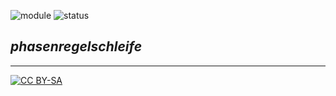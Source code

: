 ![module](https://img.shields.io/badge/module-vco-orange)
![status](https://img.shields.io/badge/status-final-green)

## *phasenregelschleife*

---
[![CC BY-SA](https://licensebuttons.net/l/by-sa/3.0/88x31.png)](https://creativecommons.org/licenses/by-sa/4.0/)
